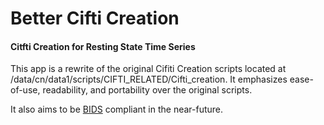 # Better Cifti Creation
#### Citfti Creation for Resting State Time Series

This app is a rewrite of the original Cifiti Creation scripts located at /data/cn/data1/scripts/CIFTI_RELATED/Cifti_creation. It emphasizes ease-of-use, readability, and portability over the original scripts.

It also aims to be [BIDS](http://bids.neuroimaging.io/) compliant in the near-future. 
